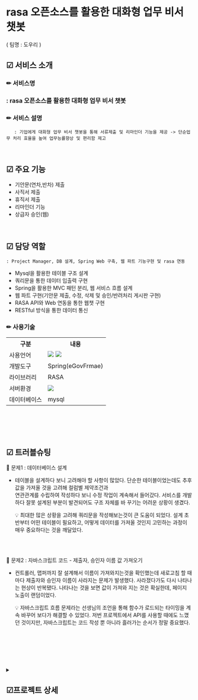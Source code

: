 # 
<br>

# rasa 오픈소스를 활용한 대화형 업무 비서 챗봇<br>
  ( 팀명 : 도우리 )

## ☑ 서비스 소개
### ✏ 서비스명 
###       : rasa 오픈소스를 활용한 대화형 업무 비서 챗봇
### ✏ 서비스 설명
       : 기업에게 대화형 업무 비서 챗봇을 통해 서류제출 및 리마인더 기능을 제공 -> 단순업무 처리 효율을 높여 업무능률향상 및 편리함 제고
<br>

## ☑ 주요 기능
* 기안문(연차,반차) 제출
* 사직서 제출
* 휴직서 제출
* 리마인더 기능 
* 상급자 승인(웹)

<br>


 ## ☑ 담당 역할
    : Project Manager, DB 설계, Spring Web 구축, 웹 파트 기능구현 및 rasa 연동

* Mysql을 활용한 테이블 구조 설계 
* 쿼리문을 통한 데이터 입출력 구현
* Spring을 활용한 MVC 패턴 분리, 웹 서비스 흐름 설계
* 웹 파트 구현(기안문 제출, 수정, 삭제 및 승인/반려처리 게시판 구현)
* RASA API와 Web 연동을 통한 웹챗 구현
* RESTful 방식을 통한 데이터 통신

  
### ✏ 사용기술

<table>
    <tr>
        <th>구분</th>
        <th>내용</th>
    </tr>
    <tr>
        <td>사용언어</td>
        <td>
            <img src="https://img.shields.io/badge/Java-007396?style=for-the-badge&logo=java&logoColor=white"/>
            <img src="https://img.shields.io/badge/JavaScript-F7DF1E?style=for-the-badge&logo=JavaScript&logoColor=white"/>
        </td>
    </tr>
    <tr>
        <td>개발도구</td>
        <td>
            Spring(eGovFrmae)
        </td>
    </tr>
    <tr>
        <td>라이브러리</td>
        <td>
            RASA
        </td>
    </tr>
    <tr>
        <td>서버환경</td>
        <td>
            <img src="https://img.shields.io/badge/Apache Tomcat-D22128?style=for-the-badge&logo=Apache Tomcat&logoColor=white"/>
        </td>
    </tr>
    <tr>
        <td>데이터베이스</td>
        <td>
            mysql
        </td>
    </tr>
</table><br>





   
<br><br>



## ☑ 트러블슈팅
  
📌 문제1 : 데이터베이스 설계<br>
   - 테이블을 설계하다 보니 고려해야 할 사항이 많았다. 단순한 테이블이었는데도 추후 값을 가져올 것을 고려해 컬럼별 제약조건과 <br>
     연관관계를 수립하여 작성하다 보니 수정 작업이 계속해서 들어갔다. 서비스를 개발하다 잘못 설계된 부분이 발견되어도 구조 자체를 바     꾸기는 어려운 상황이 생겼다.
 
     💡  최대한 많은 상황을 고려해 쿼리문을 작성해보는것이 큰 도움이 되었다. 설계 초반부터 어떤 테이블이 필요하고, 어떻게 데이터를 가져올 것인지 고민하는 과정이 매우 중요하다는 것을 깨달았다. 
 
<br> 
<br>

📌 문제2 : 자바스크립트 코드 - 제출자, 승인자 이름 값 가져오기<br>
   - 컨트롤러, 맵퍼까지 잘 설계해서 이름이 가져와지는것을 확인했는데 새로고침 할 때 마다 제출자와 승인자 이름이 사라지는 문제가 발생했다. 사라졌다가도 다시 나타나는 현상이 반복됐다. 나타나는 것을 보면 값이 가져와 지는 것은 확실한데, 페이지 노출이 랜덤이었다.<br>

     💡  자바스크립트 흐름 문제라는 선생님의 조언을 통해 함수가 로드되는 타이밍을 계속 바꾸어 보다가 해결할 수 있었다. 저번 프로젝트에서 API를 사용할 때에도 느꼈던 것이지만, 자바스크립트는 코드 작성 뿐 아니라 흘러가는 순서가 정말 중요했다.
<br> 
<br>   


 
<br><br>

<details>
<summary><h2>☑프로젝트 상세</h2></summary>

## ☑ 프로젝트 기간
2022.07.28 ~ 2022.08.22 (4주) <br>

## 📌 SW유스케이스
![image](https://user-images.githubusercontent.com/105588954/184627602-e9100ac1-0b94-4b39-a36e-0da7bcd4f23c.png)
<br>
<br>
<br>


## 📌 서비스 흐름도
![image](https://user-images.githubusercontent.com/105588954/184627869-fa34789f-ea54-4161-88e5-4e3c090aefda.png)
![image](https://user-images.githubusercontent.com/105588954/184635921-6c535947-d778-482c-be1d-0ad8964ee6ef.png)
<br>
<br>
<br>


## 📌 ER다이어그램
![image](https://user-images.githubusercontent.com/105588954/184627698-be449b42-4356-442d-912c-aee4d760c5f9.png)


## 📌 
[화면설계서_도우리.pptx](https://github.com/2022-SMHRD-KDT-BigData-6/DoWoori/files/9336880/_.pptx)
<br>
<br>

</details>

